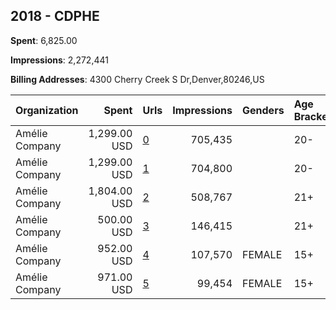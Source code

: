 ## 2018 - CDPHE 
**Spent**: 6,825.00

**Impressions**: 2,272,441

**Billing Addresses**: 4300 Cherry Creek S Dr,Denver,80246,US

|Organization|Spent|Urls|Impressions|Genders|Age Brackets|Country Codes|
|:---|---:|:---|---:|:---|:---|:---|
|Amélie Company|1,299.00 USD|[0](https://www.snap.com/political-ads/asset/c8c53aeb5dfa320eccbb8fce9b82debacc01f95776534bf8b24300252f12c7f9?mediaType=mp4)|705,435||20-|united states|
|Amélie Company|1,299.00 USD|[1](https://www.snap.com/political-ads/asset/073f7f7db330a09e8d9859fde15aadca31dc50d89971aa3a4931b4a6ce72bb60?mediaType=mp4)|704,800||20-|united states|
|Amélie Company|1,804.00 USD|[2](https://www.snap.com/political-ads/asset/36785adecbab3eeb81331e39a54fb66fb3cf3ca9e6a9ee70b3d067f8bd500293?mediaType=mp4)|508,767||21+|united states|
|Amélie Company|500.00 USD|[3](https://www.snap.com/political-ads/asset/9408503ec99bad4415ecb8407bc4cf43d40a16c9547d92290c9a64f6ebf5b81a?mediaType=mp4)|146,415||21+|united states|
|Amélie Company|952.00 USD|[4](https://www.snap.com/political-ads/asset/deef4eab638d8d407f0f392f236954cc8dd3f05e47d2fb9409dd05f967141846?mediaType=mp4)|107,570|FEMALE|15+|united states|
|Amélie Company|971.00 USD|[5](https://www.snap.com/political-ads/asset/8edab0de312720423df7f42b1d205b41de45de7180376064ba0ed23c58c1e9d5?mediaType=mp4)|99,454|FEMALE|15+|united states|
